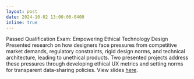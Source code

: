 ```yaml
---
layout: post
date: 2024-10-02 13:00:00-0400
inline: true
---
```


Passed Qualification Exam: Empowering Ethical Technology Design  
Presented research on how designers face pressures from competitive market demands, regulatory constraints, rigid design norms, and technical architecture, leading to unethical products. Two presented projects address these pressures through developing ethical UX metrics and setting norms for transparent data-sharing policies. View slides [here](https://www.figma.com/slides/4xI4KHtg6Jnf5zoJ8wMraK/A-Exam-Slides-2024?node-id=0-1&t=R7QMGwvqXN0zWEBg-1).
